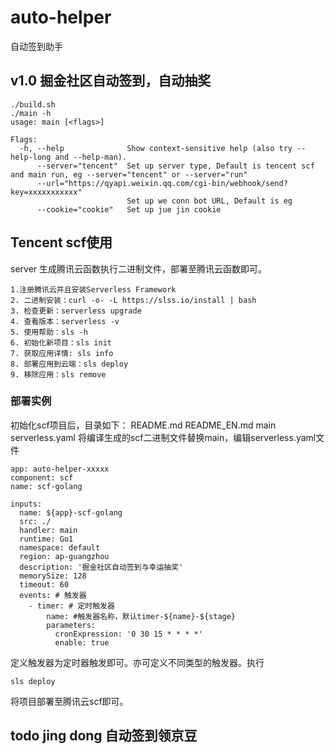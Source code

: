 # auto-helper
自动签到助手

## v1.0 掘金社区自动签到，自动抽奖
```text
./build.sh
./main -h
usage: main [<flags>]

Flags:
  -h, --help              Show context-sensitive help (also try --help-long and --help-man).
      --server="tencent"  Set up server type, Default is tencent scf and main run, eg --server="tencent" or --server="run"
      --url="https://qyapi.weixin.qq.com/cgi-bin/webhook/send?key=xxxxxxxxxxx"  
                          Set up we conn bot URL, Default is eg
      --cookie="cookie"   Set up jue jin cookie
```
## Tencent scf使用
server 生成腾讯云函数执行二进制文件，部署至腾讯云函数即可。
```text
1.注册腾讯云并且安装Serverless Framework
2. 二进制安装：curl -o- -L https://slss.io/install | bash
3. 检查更新：serverless upgrade
4. 查看版本：serverless -v
5. 使用帮助：sls -h
6. 初始化新项目：sls init
7. 获取应用详情: sls info
8. 部署应用到云端：sls deploy
9. 移除应用：sls remove
```

### 部署实例

初始化scf项目后，目录如下：
README.md       README_EN.md    main            serverless.yaml
将编译生成的scf二进制文件替换main，编辑serverless.yaml文件

```text
app: auto-helper-xxxxx
component: scf
name: scf-golang

inputs:
  name: ${app}-scf-golang
  src: ./
  handler: main
  runtime: Go1
  namespace: default
  region: ap-guangzhou
  description: '掘金社区自动签到与幸运抽奖'
  memorySize: 128
  timeout: 60
  events: # 触发器
    - timer: # 定时触发器
        name: #触发器名称，默认timer-${name}-${stage}
        parameters:
          cronExpression: '0 30 15 * * * *'
          enable: true
```

定义触发器为定时器触发即可。亦可定义不同类型的触发器。执行
```shell
sls deploy
```
将项目部署至腾讯云scf即可。

## todo jing dong 自动签到领京豆

